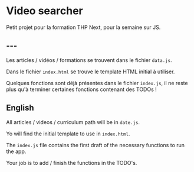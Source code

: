 # Video searcher

Petit projet pour la formation THP Next, pour la semaine sur JS.

## ---

Les articles / vidéos / formations se trouvent dans le fichier `data.js`.

Dans le fichier `index.html` se trouve le template HTML initial à utiliser.

Quelques fonctions sont déjà présentes dans le fichier `index.js`, il ne reste plus qu'à terminer certaines fonctions contenant des TODOs&nbsp;!


## English

All articles / videos / curriculum path will be in `date.js`.

Yo will find the initial template to use in `index.html`.

The `index.js` file contains the first draft of the necessary functions to run the app.

Your job is to add / finish the functions in the TODO's.
